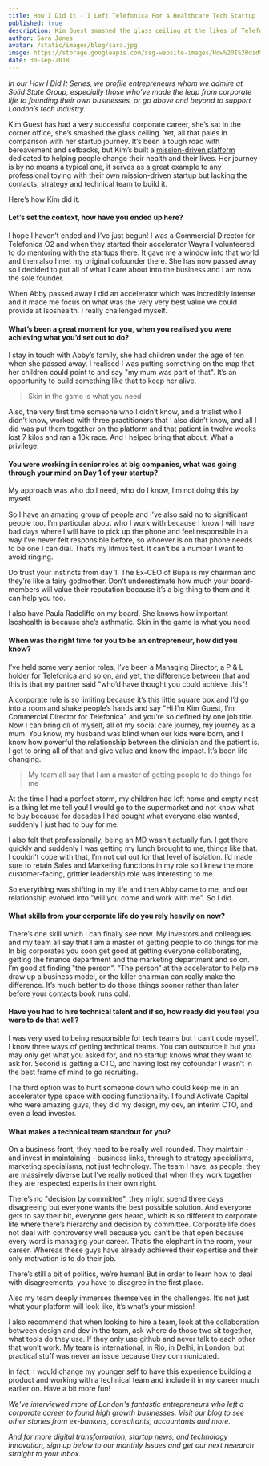 ```yaml
---
title: How I Did It - I Left Telefonica For A Healthcare Tech Startup
published: true
description: Kim Guest smashed the glass ceiling at the likes of Telefonica, spending decades raising children and working hard. And yet, she's just getting started. Her business is going from strength to strength with the likes of Paula Radcliffe on her board, but this journey has been nothing but average. She's dealt with the hardest challenge for a startup - the passing of a co-founder. Here's how she did it.
author: Sara Jones
avatar: /static/images/blog/sara.jpg
image: https://storage.googleapis.com/ssg-website-images/How%20I%20did%20it%20Kim%20Guest/kim%20gues%20how%20i%20did%20it%20header.jpg
date: 30-sep-2018
---
```


*In our How I Did It Series, we profile entrepreneurs whom we admire at Solid State Group, especially those who’ve made the leap from corporate life to founding their own businesses, or go above and beyond to support London’s tech industry.*

Kim Guest has had a very successful corporate career, she’s sat in the corner office, she’s smashed the glass ceiling. Yet, all that pales in comparison with her startup journey. It’s been a tough road with bereavement and setbacks, but Kim’s built a [mission-driven platform ](https://isoshealth.com/)dedicated to helping people change their health and their lives. Her journey is by no means a typical one, it serves as a great example to any professional toying with their own mission-driven startup but lacking the contacts, strategy and technical team to build it.

Here’s how Kim did it.

#### Let’s set the context, how have you ended up here?

I hope I haven’t ended and I’ve just begun! I was a Commercial Director for Telefonica O2 and when they started their accelerator Wayra I volunteered to do mentoring with the startups there. It gave me a window into that world and then also I met my original cofounder there. She has now passed away so I decided to put all of what I care about into the business and I am now the sole founder.

When Abby passed away I did an accelerator which was incredibly intense and it made me focus on what was the very very best value we could provide at Isoshealth. I really challenged myself. 

#### What’s been a great moment for you, when you realised you were achieving what you’d set out to do?

I stay in touch with Abby’s family, she had children under the age of ten when she passed away. I realised I was putting something on the map that her children could point to and say "my mum was part of that". It’s an opportunity to build something like that to keep her alive.

> Skin in the game is what you need

Also, the very first time someone who I didn’t know, and a trialist who I didn’t know, worked with three practitioners that I also didn’t know, and all I did was put them together on the platform and that patient in twelve weeks lost 7 kilos and ran a 10k race. And I helped bring that about. What a privilege.

#### You were working in senior roles at big companies, what was going through your mind on Day 1 of your startup?

My approach was who do I need, who do I know, I’m not doing this by myself.

So I have an amazing group of people and I’ve also said no to significant people too. I’m particular about who I work with because I know I will have bad days where I will have to pick up the phone and feel responsible in a way I’ve never felt responsible before, so whoever is on that phone needs to be one I can dial. That’s my litmus test. It can’t be a number I want to avoid ringing. 

Do trust your instincts from day 1. The Ex-CEO of Bupa is my chairman and they’re like a fairy godmother. Don’t underestimate how much your board-members will value their reputation because it’s a big thing to them and it can help you too. 

I also have Paula Radcliffe on my board. She knows how important Isoshealth is because she’s asthmatic. Skin in the game is what you need. 

#### When was the right time for you to be an entrepreneur, how did you know?

I’ve held some very senior roles, I’ve been a Managing Director, a P & L holder for Telefonica and so on, and yet, the difference between that and this is that my partner said "who’d have thought you could achieve this"!

A corporate role is so limiting because it’s this little square box and I’d go into a room and shake people’s hands and say "Hi I’m Kim Guest, I’m Commercial Director for Telefonica" and you’re so defined by one job title. Now I can bring *all* of myself, all of my social care journey, my journey as a mum. You know, my husband was blind when our kids were born, and I know how powerful the relationship between the clinician and the patient is. I get to bring all of that and give value and know the impact. It’s been life changing.

> My team all say that I am a master of getting people to do things for me

At the time I had a perfect storm, my children had left home and empty nest is a thing let me tell you! I would go to the supermarket and not know what to buy because for decades I had bought what everyone else wanted, suddenly I just had to buy for me.

I also felt that professionally, being an MD wasn’t actually fun. I got there quickly and suddenly I was getting my lunch brought to me, things like that. I couldn’t cope with that, I’m not cut out for that level of isolation. I’d made sure to retain Sales and Marketing functions in my role so I knew the more customer-facing, grittier leadership role was interesting to me.

So everything was shifting in my life and then Abby came to me, and our relationship evolved into "will you come and work with me". So I did.

#### What skills from your corporate life do you rely heavily on now?

There’s one skill which I can finally see now. My investors and colleagues and my team all say that I am a master of getting people to do things for me. In big corporates you soon get good at getting everyone collaborating, getting the finance department and the marketing department and so on. I’m good at finding "the person". “The person” at the accelerator to help me draw up a business model, or the killer chairman can really make the difference. It’s much better to do those things sooner rather than later before your contacts book runs cold.

#### Have you had to hire technical talent and if so, how ready did you feel you were to do that well?

I was very used to being responsible for tech teams but I can’t code myself. I know three ways of getting technical teams. You can outsource it but you may only get what you asked for, and no startup knows what they want to ask for. Second is getting a CTO, and having lost my cofounder I wasn’t in the best frame of mind to go recruiting.

The third option was to hunt someone down who could keep me in an accelerator type space with coding functionality. I found Activate Capital who were amazing guys, they did my design, my dev, an interim CTO, and even a lead investor. 

#### What makes a technical team standout for you?

On a business front, they need to be really well rounded. They maintain - and invest in maintaining - business links, through to strategy specialisms, marketing specialisms, not just technology. The team I have, as people, they are massively diverse but I’ve really noticed that when they work together they are respected experts in their own right.

There’s no "decision by committee", they might spend three days disagreeing but everyone wants the best possible solution. And everyone gets to say their bit, everyone gets heard, which is so different to corporate life where there’s hierarchy and decision by committee. Corporate life does not deal with controversy well because you can’t be that open because every word is managing your career. That’s the elephant in the room, your career. Whereas these guys have already achieved their expertise and their only motivation is to do their job. 

There’s still a bit of politics, we’re human! But in order to learn how to deal with disagreements, you have to disagree in the first place. 

Also my team deeply immerses themselves in the challenges. It’s not just what your platform will look like, it’s what’s your mission!

I also recommend that when looking to hire a team, look at the collaboration between design and dev in the team, ask where do those two sit together, what tools do they use. If they only use github and never talk to each other that won’t work. My team is international, in Rio, in Delhi, in London, but practical stuff was never an issue because they communicated. 

In fact, I would change my younger self to have this experience building a product and working with a technical team and include it in my career much earlier on. Have a bit more fun!

*We've interviewed more of London's fantastic entrepreneurs who left a corporate career to found high growth businesses. Visit our blog to see other stories from ex-bankers, consultants, accountants and more.*

*And for more digital transformation, startup news, and technology innovation, sign up below to our monthly Issues and get our next research straight to your inbox.*